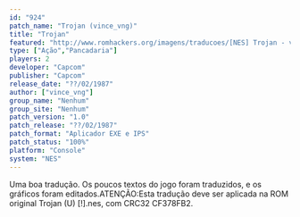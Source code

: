 ```yaml
---
id: "924"
patch_name: "Trojan (vince_vng)"
title: "Trojan"
featured: "http://www.romhackers.org/imagens/traducoes/[NES] Trojan - vince_vng - 1.png"
type: ["Ação","Pancadaria"]
players: 2
developer: "Capcom"
publisher: "Capcom"
release_date: "??/02/1987"
author: ["vince_vng"]
group_name: "Nenhum"
group_site: "Nenhum"
patch_version: "1.0"
patch_release: "??/02/1987"
patch_format: "Aplicador EXE e IPS"
patch_status: "100%"
platform: "Console"
system: "NES"
---
```


Uma boa tradução. Os poucos textos do jogo foram traduzidos, e os gráficos foram editados.ATENÇÃO:Esta tradução deve ser aplicada na ROM original Trojan (U) [!].nes, com CRC32 CF378FB2.